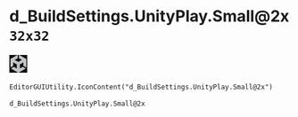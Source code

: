# d_BuildSettings.UnityPlay.Small@2x `32x32`
<img src="/img/d_BuildSettings.UnityPlay.Small@2x.png" width=32 height=32>

``` CSharp
EditorGUIUtility.IconContent("d_BuildSettings.UnityPlay.Small@2x")
```
```
d_BuildSettings.UnityPlay.Small@2x
```
